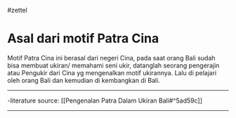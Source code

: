 #zettel 

# Asal dari motif Patra Cina

Motif Patra Cina ini berasal dari negeri Cina, pada saat orang Bali sudah bisa membuat ukiran/ memahami seni ukir, datanglah seorang pengerajin atau Pengukir dari Cina yg mengenalkan motif ukirannya. Lalu di pelajari oleh orang Bali dan kemudian di kembangkan di Bali.

---

-literature source: [[Pengenalan Patra Dalam Ukiran Bali#^5ad59c]]

---
